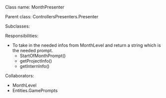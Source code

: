 Class name: MonthPresenter

Parent class: ControllersPresenters.Presenter

Subclasses: 

Responsibilities:
* To take in the needed infos from MonthLevel and return a string which is the needed prompt.
  * StartOfMonthPrompt()
  * getProjectInfo()
  * getInternInfo()

Collaborators:
* MonthLevel
* Entities.GamePrompts